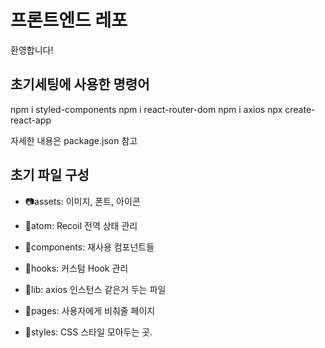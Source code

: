 # 프론트엔드 레포

환영합니다!

## 초기세팅에 사용한 명령어

npm i styled-components
npm i react-router-dom
npm i axios
npx create-react-app

자세한 내용은 package.json 참고

## 초기 파일 구성

- 📷assets: 이미지, 폰트, 아이콘

- 🎡atom: Recoil 전역 상태 관리

- 🔌components: 재사용 컴포넌트들

- 🔖hooks: 커스텀 Hook 관리

- 📕lib: axios 인스턴스 같은거 두는 파일

- 📜pages: 사용자에게 비춰줄 페이지

- 🎈styles: CSS 스타일 모아두는 곳.
